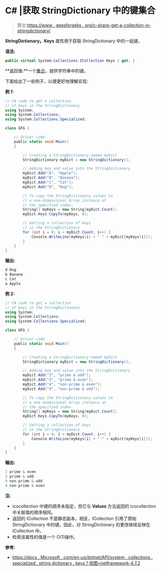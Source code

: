 # C# |获取 StringDictionary 中的键集合

> 原文:[https://www . geesforgeks . org/c-sharp-get-a-collection-in-stringdictionary/](https://www.geeksforgeeks.org/c-sharp-get-a-collection-of-keys-in-the-stringdictionary/)

**StringDictionary。Keys** 属性用于获取 StringDictionary 中的一组键。

**语法:**

```cs
public virtual System.Collections.ICollection Keys { get; }

```

**返回值:**一个[集合](https://docs.microsoft.com/en-us/dotnet/api/system.collections.icollection?view=netframework-4.7.2)，提供字符串中的键。

下面给出了一些例子，以便更好地理解实现:

**例 1:**

```cs
// C# code to get a collection
// of keys in the StringDictionary
using System;
using System.Collections;
using System.Collections.Specialized;

class GFG {

    // Driver code
    public static void Main()
    {

        // Creating a StringDictionary named myDict
        StringDictionary myDict = new StringDictionary();

        // Adding key and value into the StringDictionary
        myDict.Add("A", "Apple");
        myDict.Add("B", "Banana");
        myDict.Add("C", "Cat");
        myDict.Add("D", "Dog");

        // To copy the StringDictionary values to
        // a one-dimensional Array instance at
        // the specified index.
        String[] myKeys = new String[myDict.Count];
        myDict.Keys.CopyTo(myKeys, 0);

        // Getting a collection of keys
        // in the StringDictionary
        for (int i = 0; i < myDict.Count; i++) {
            Console.WriteLine(myKeys[i] + " " + myDict[myKeys[i]]);
        }
    }
}
```

**输出:**

```cs
d Dog
b Banana
c Cat
a Apple

```

**例 2:**

```cs
// C# code to get a collection
// of keys in the StringDictionary
using System;
using System.Collections;
using System.Collections.Specialized;

class GFG {

    // Driver code
    public static void Main()
    {

        // Creating a StringDictionary named myDict
        StringDictionary myDict = new StringDictionary();

        // Adding key and value into the StringDictionary
        myDict.Add("3", "prime & odd");
        myDict.Add("2", "prime & even");
        myDict.Add("4", "non-prime & even");
        myDict.Add("9", "non-prime & odd");

        // To copy the StringDictionary values to
        // a one-dimensional Array instance at
        // the specified index.
        String[] myKeys = new String[myDict.Count];
        myDict.Keys.CopyTo(myKeys, 0);

        // Getting a collection of keys
        // in the StringDictionary
        for (int i = 0; i < myDict.Count; i++) {
            Console.WriteLine(myKeys[i] + " " + myDict[myKeys[i]]);
        }
    }
}
```

**输出:**

```cs
2 prime & even
3 prime & odd
9 non-prime & odd
4 non-prime & even

```

**注:**

*   icocollection 中键的顺序未指定，但它与 **Values** 方法返回的 icocollection 中关联值的顺序相同。
*   返回的 ICollection 不是静态副本。相反，ICollection 引用了原始 StringDictionary 中的键。因此，对 StringDictionary 的更改继续反映在 ICollection 中。
*   检索该属性的值是一个 O(1)操作。

**参考:**

*   [https://docs . Microsoft . com/en-us/dotnet/API/system . collections . specialized . string dictionary . keys？视图=netframework-4.7.2](https://docs.microsoft.com/en-us/dotnet/api/system.collections.specialized.stringdictionary.keys?view=netframework-4.7.2)